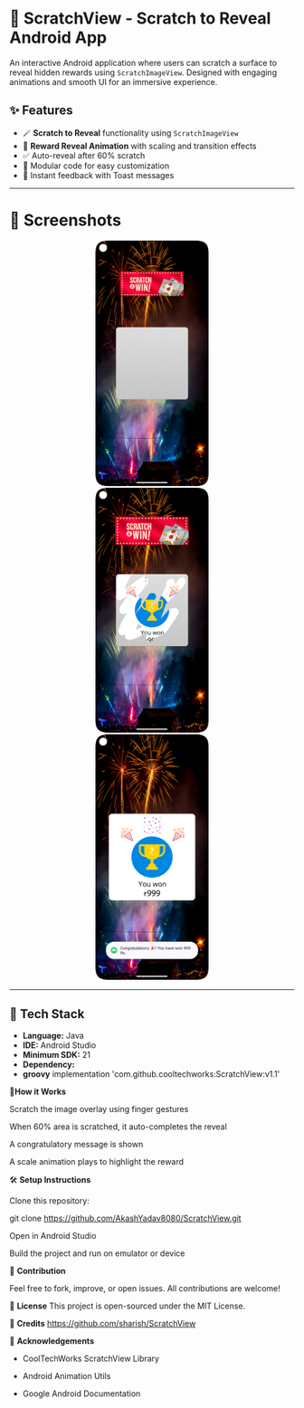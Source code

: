 # 🎯 ScratchView - Scratch to Reveal Android App

An interactive Android application where users can scratch a surface to reveal hidden rewards using `ScratchImageView`. Designed with engaging animations and smooth UI for an immersive experience.

## ✨ Features

- 🪄 **Scratch to Reveal** functionality using `ScratchImageView`
- 🎉 **Reward Reveal Animation** with scaling and transition effects
- ✅ Auto-reveal after 60% scratch
- 🧩 Modular code for easy customization
- 💬 Instant feedback with Toast messages

---

# 📱 Screenshots

<p align="center">
  <img src="app/images/screenshot1.png" alt="Before" width="200" title="Scratch Before"/>
  <img src="app/images/screenshot2.png" alt="In Progress" width="200" title="Scratch In Progress" style="margin-left:100px; margin-right:100px;"/>
  <img src="app/images/screenshot3.png" alt="Revealed" width="200" title="Scratch Revealed"/>
</p>

---

## 🔧 Tech Stack

- **Language:** Java  
- **IDE:** Android Studio  
- **Minimum SDK:** 21  
- **Dependency:**
- 
  **groovy**
  implementation 'com.github.cooltechworks:ScratchView:v1.1'

🚀**How it Works**


Scratch the image overlay using finger gestures

When 60% area is scratched, it auto-completes the reveal

A congratulatory message is shown

A scale animation plays to highlight the reward



🛠️ **Setup Instructions**


Clone this repository:

git clone https://github.com/AkashYadav8080/ScratchView.git

Open in Android Studio

Build the project and run on emulator or device


🤝 **Contribution**

Feel free to fork, improve, or open issues. All contributions are welcome!


📄 **License**
This project is open-sourced under the MIT License.


🔗 **Credits**
https://github.com/sharish/ScratchView

🙌 **Acknowledgements**

- CoolTechWorks ScratchView Library

- Android Animation Utils

- Google Android Documentation
